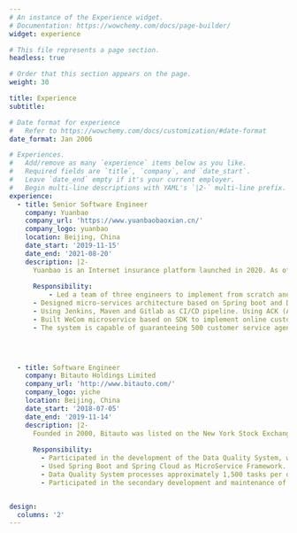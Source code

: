 ```yaml
---
# An instance of the Experience widget.
# Documentation: https://wowchemy.com/docs/page-builder/
widget: experience

# This file represents a page section.
headless: true

# Order that this section appears on the page.
weight: 30

title: Experience
subtitle:

# Date format for experience
#   Refer to https://wowchemy.com/docs/customization/#date-format
date_format: Jan 2006

# Experiences.
#   Add/remove as many `experience` items below as you like.
#   Required fields are `title`, `company`, and `date_start`.
#   Leave `date_end` empty if it's your current employer.
#   Begin multi-line descriptions with YAML's `|2-` multi-line prefix.
experience:
  - title: Senior Software Engineer
    company: Yuanbao
    company_url: 'https://www.yuanbaobaoxian.cn/'
    company_logo: yuanbao
    location: Beijing, China
    date_start: '2019-11-15'
    date_end: '2021-08-20'
    description: |2-
      Yuanbao is an Internet insurance platform launched in 2020. As of May 2021, Yuanbao has accumulated millions of paying users and its business covers more than 90% of China. At the same time, it has completed the C round of financing of nearly RMB 1 billion. <img src="https://gczhao.me/image/experience/yuanbao_big.png" /> 
       
      Responsibility: 
 		  - Led a team of three engineers to implement from scratch and successfully launch the firm’s first Customer Service System, which provides product consultation and complaint handling services to customers through the hotline, WeChat and intelligent assistant.
      - Designed micro-services architecture based on Spring boot and Dubbo, using MySQL and Redis Cluster as high-performance database, Kafka as message queue, Zookeeper for configuration.
      - Using Jenkins, Maven and Gitlab as CI/CD pipeline. Using ACK (Alibaba Cloud Container Service for Kubernetes) as the deployment environment for scalability. Using Alibaba OSS as file storage.
      - Built WeCom microservice based on SDK to implement online customer service handling process.
      - The system is capable of guaranteeing 500 customer service agents to handle business online, with a daily customer reception of over 15k.

 


  - title: Software Engineer
    company: Bitauto Holdings Limited
    company_url: 'http://www.bitauto.com/'
    company_logo: yiche
    location: Beijing, China
    date_start: '2018-07-05'
    date_end: '2019-11-14'
    description: |2-
      Founded in 2000, Bitauto was listed on the New York Stock Exchange in 2010 and became a member of the Tencent family in November 2020 when it completed its privatization. As a leading automotive Internet company in China, Bitauto provides professional and rich Internet information and shopping guide services for Chinese auto users, and effective Internet marketing solutions for auto manufacturers and auto dealers. <img src="https://gczhao.me/image/experience/yiche.jpeg" /> 
     
      Responsibility: 
        - Participated in the development of the Data Quality System, which monitors data changes in the data warehouse in multiple dimensions according to preset rules, and pushes alerts to relevant groups.
        - Used Spring Boot and Spring Cloud as MicroService Framework. Using MySQL and Redis as high-performance database. Using Hive as the data collection source.
        - Data Quality System processes approximately 1,500 tasks per day, with a data coverage rate of 75 percent and a notification delivery rate of 98 percent.
        - Participated in the secondary development and maintenance of the big data platform based on CDH. Mainly responsible for Oozie and HUE.


design:
  columns: '2'
---
```

